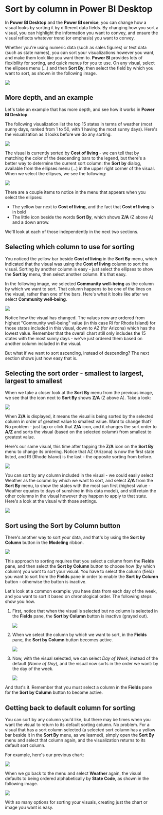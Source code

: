 <properties
   pageTitle="Sort by column in Power BI Desktop"
   description="Sort by column in Power BI Desktop"
   services="powerbi"
   documentationCenter=""
   authors="davidiseminger"
   manager="mblythe"
   backup=""
   editor=""
   tags=""
   qualityFocus="monitoring"
   qualityDate="05/01/2017"/>

<tags
   ms.service="powerbi"
   ms.devlang="NA"
   ms.topic="article"
   ms.tgt_pltfrm="NA"
   ms.workload="powerbi"
   ms.date="07/20/2017"
   ms.author="davidi"/>

# Sort by column in Power BI Desktop  

In **Power BI Desktop** and the **Power BI service**, you can change how a visual looks by sorting it by different data fields. By changing how you sort a visual, you can highlight the information you want to convey, and ensure the visual reflects whatever trend (or emphasis) you want to convey.

Whether you're using numeric data (such as sales figures) or text data (such as state names), you can sort your visualizations however you want, and make them look like you want them to.  **Power BI** provides lots of flexibility for sorting, and quick menus for you to use. On any visual, select the ellipses menu (...) and then **Sort By**, then select the field by which you want to sort, as shown in the following image.

![](media/powerbi-desktop-sort-by-column/SortByColumn_2.png)

## More depth, and an example
Let's take an example that has more depth, and see how it works in **Power BI Desktop**.

The following visualization list the top 15 states in terms of weather (most sunny days, ranked from 1 to 50, with 1 having the most sunny days). Here's the visualization as it looks before we do any sorting.

![](media/powerbi-desktop-sort-by-column/SortByColumn_1.png)

The visual is currently sorted by **Cost of living** - we can tell that by matching the color of the descending bars to the legend, but there's a better way to determine the current sort column: the **Sort by** dialog, available from the ellipses menu (...) in the upper right corner of the visual. When we select the ellipses, we see the following:

![](media/powerbi-desktop-sort-by-column/SortByColumn_2.png)

There are a couple items to notice in the menu that appears when you select the ellipses:

-   The yellow bar next to **Cost of living**, and the fact that **Cost of living** is in bold
-   The little icon beside the words **Sort By**, which shows **Z/A** (Z above A) and a down arrow.

We'll look at each of those independently in the next two sections.

## Selecting which column to use for sorting

You noticed the yellow bar beside **Cost of living** in the **Sort By** menu, which indicated that the visual was using the **Cost of living** column to sort the visual. Sorting by another column is easy - just select the ellipses to show the **Sort by** menu, then select another column. It's that easy.

In the following image, we selected **Community well-being** as the column by which we want to sort. That column happens to be one of the lines on the visual, rather than one of the bars. Here's what it looks like after we select **Community well-being**.

![](media/powerbi-desktop-sort-by-column/SortByColumn_3.png)

Notice how the visual has changed. The values now are ordered from highest "Community well-being" value (in this case RI for Rhode Island) for those states included in this visual, down to AZ (for Arizona) which has the lowest value. Remember that the overall chart still only includes the 15 states with the most sunny days - we've just ordered them based on another column included in the visual.

But what if we want to sort ascending, instead of descending? The next section shows just how easy that is.

## Selecting the sort order - smallest to largest, largest to smallest

When we take a closer look at the **Sort By** menu from the previous image, we see that the icon next to **Sort By** shows **Z/A** (Z above A). Take a look:

![](media/powerbi-desktop-sort-by-column/SortByColumn_4.png)

When **Z/A** is displayed, it means the visual is being sorted by the selected column in order of greatest value to smallest value. Want to change that? No problem - just tap or click that **Z/A** icon, and it changes the sort order to **A/Z** and sorts the visual (based on the selected column) from smallest to greatest value.

Here's our same visual, this time after tapping the **Z/A** icon on the **Sort By** menu to change its ordering. Notice that AZ (Arizona) is now the first state listed, and RI (Rhode Island) is the last - the opposite sorting from before.

![](media/powerbi-desktop-sort-by-column/SortByColumn_5.png)

You can sort by any column included in the visual - we could easily select Weather as the column by which we want to sort, and select **Z/A** from the **Sort By** menu, to show the states with the most sun first (highest value - Weather equates to days of sunshine in this data model), and still retain the other columns in the visual however they happen to apply to that state. Here's a look at the visual with those settings.

![](media/powerbi-desktop-sort-by-column/SortByColumn_6.png)

## Sort using the Sort by Column button

There's another way to sort your data, and that's by using the **Sort by Column** button in the **Modeling** ribbon.

![](media/powerbi-desktop-sort-by-column/SortByColumn_8.png)

This approach to sorting requires that you select a column from the **Fields** pane, and then select the **Sort by Column** button to choose how (by which column) you want to sort your visual. You have to select the column (field) you want to sort from the **Fields** pane in order to enable the **Sort by Column** button - otherwise the button is inactive.

Let's look at a common example: you have data from each day of the week, and you want to sort it based on chronological order. The following steps show you how.

1.  First, notice that when the visual is selected but no column is selected in the **Fields** pane, the **Sort by Column** button is inactive (grayed out).

    ![](media/powerbi-desktop-sort-by-column/SortByColumn_9a.png)

2.  When we select the column by which we want to sort, in the **Fields** pane, the **Sort by Column** button becomes active.

    ![](media/powerbi-desktop-sort-by-column/SortByColumn_10.png)

3.  Now, with the visual selected, we can select *Day of Week*, instead of the default (*Name of Day*), and the visual now sorts in the order we want: by the day of the week.

    ![](media/powerbi-desktop-sort-by-column/SortByColumn_11.png)

And that's it. Remember that you must select a column in the **Fields** pane for the **Sort by Column** button to become active.


## Getting back to default column for sorting

You can sort by any column you'd like, but there may be times when you want the visual to return to its default sorting column. No problem. For a visual that has a sort column selected (a selected sort column has a yellow bar beside it in the **Sort By** menu, as we learned), simply open the **Sort By** menu and select that column again, and the visualization returns to its default sort column.

For example, here's our previous chart:

![](media/powerbi-desktop-sort-by-column/SortByColumn_6.png)

When we go back to the menu and select **Weather** again, the visual defaults to being ordered alphabetically by **State Code**, as shown in the following image.

![](media/powerbi-desktop-sort-by-column/SortByColumn_7.png)

With so many options for sorting your visuals, creating just the chart or image you want is easy.
